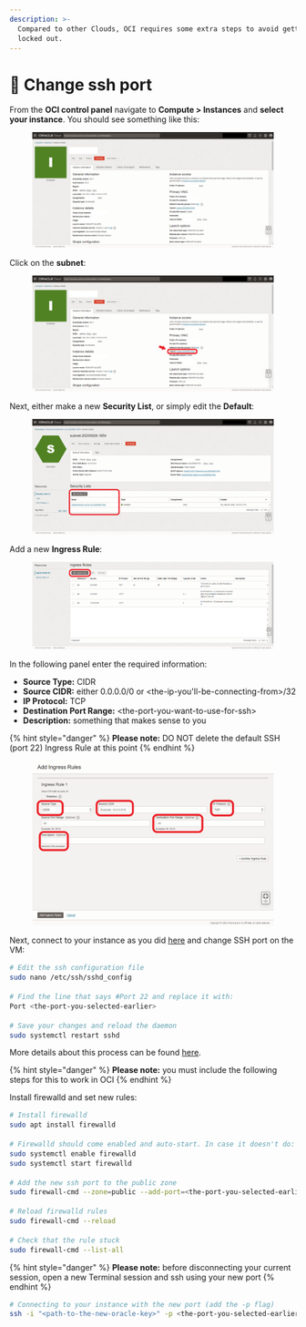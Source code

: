 ```yaml
---
description: >-
  Compared to other Clouds, OCI requires some extra steps to avoid getting
  locked out.
---
```


# 🚪 Change ssh port

From the **OCI control panel** navigate to **Compute > Instances** and **select your instance**. You should see something like this:

<figure><img src="../../.gitbook/assets/oracle09.png" alt=""><figcaption></figcaption></figure>

Click on the **subnet**:

<figure><img src="../../.gitbook/assets/oracle10.png" alt=""><figcaption></figcaption></figure>

Next, either make a new **Security List**, or simply edit the **Default**:

<figure><img src="../../.gitbook/assets/oracle11.png" alt=""><figcaption></figcaption></figure>

Add a new **Ingress Rule**:

<figure><img src="../../.gitbook/assets/oracle12.png" alt=""><figcaption></figcaption></figure>

In the following panel enter the required information:

* **Source Type:** CIDR
* **Source CIDR:** either 0.0.0.0/0 or \<the-ip-you'll-be-connecting-from>/32
* **IP Protocol:** TCP
* **Destination Port Range:** \<the-port-you-want-to-use-for-ssh>
* **Description:** something that makes sense to you

{% hint style="danger" %}
**Please note:** DO NOT delete the default SSH (port 22) Ingress Rule at this point
{% endhint %}

<figure><img src="../../.gitbook/assets/oracle13.png" alt=""><figcaption></figcaption></figure>

Next, connect to your instance as you did [here](../connecting-to-your-instance.md) and change SSH port on the VM:

```sh
# Edit the ssh configuration file
sudo nano /etc/ssh/sshd_config

# Find the line that says #Port 22 and replace it with:
Port <the-port-you-selected-earlier>

# Save your changes and reload the daemon
sudo systemctl restart sshd
```

More details about this process can be found [here](https://www.ubuntu18.com/ubuntu-change-ssh-port/).

{% hint style="danger" %}
**Please note:** you must include the following steps for this to work in OCI
{% endhint %}

Install firewalld and set new rules:

```bash
# Install firewalld
sudo apt install firewalld

# Firewalld should come enabled and auto-start. In case it doesn't do:
sudo systemctl enable firewalld
sudo systemctl start firewalld

# Add the new ssh port to the public zone
sudo firewall-cmd --zone=public --add-port=<the-port-you-selected-earlier>/tcp --permanent 

# Reload firewalld rules
sudo firewall-cmd --reload

# Check that the rule stuck
sudo firewall-cmd --list-all                
```

{% hint style="danger" %}
**Please note:** before disconnecting your current session, open a new Terminal session and ssh using your new port&#x20;
{% endhint %}

```sh
# Connecting to your instance with the new port (add the -p flag)
ssh -i "<path-to-the-new-oracle-key>" -p <the-port-you-selected-earlier> ubuntu@<the-ip4-address-of-the-new-vm>
```
